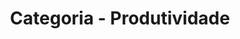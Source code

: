 ---
layout: blog_categories
tag: produtividade
title: Categoria - Produtividade
permalink: /categories/produtividade/
---
